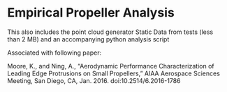 # Empirical Propeller Analysis
This also includes the point cloud generator
Static Data from tests (less than 2 MB) and an accompanying python analysis script 

Associated with following paper:

Moore, K., and Ning, A., “Aerodynamic Performance Characterization of Leading Edge Protrusions on Small Propellers,” AIAA Aerospace Sciences Meeting, San Diego, CA, Jan. 2016. doi:10.2514/6.2016-1786
